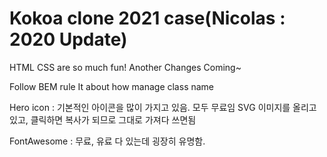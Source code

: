 # Kokoa clone 2021 case(Nicolas : 2020 Update)

HTML CSS are so much fun!
Another Changes Coming~

Follow BEM rule
It about how manage class name

Hero icon : 기본적인 아이콘을 많이 가지고 있음. 모두 무료임
SVG 이미지를 올리고 있고, 클릭하면 복사가 되므로 그대로 가져다 쓰면됨

FontAwesome : 무료, 유료 다 있는데 굉장히 유명함.
